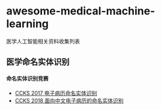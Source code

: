 
# awesome-medical-machine-learning

医学人工智能相关资料收集列表

## 医学命名实体识别 
#### 命名实体识别竞赛
- [CCKS 2017 电子病历命名实体识别](https://biendata.com/competition/CCKS2017_2/)
- [CCKS 2018 面向中文电子病历的命名实体识别 ](https://biendata.com/competition/CCKS2018_1/)


